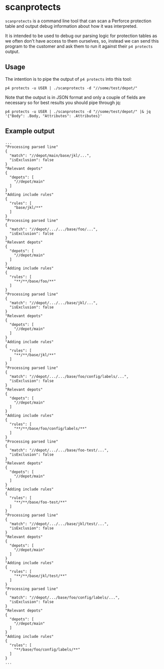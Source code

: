 # scanprotects

`scanprotects` is a command line tool that can scan a Perforce protection table and output debug information about how it was interpreted.

It is intended to be used to debug our parsing logic for protection tables as we often don't have access to them ourselves, so, instead we can send this program to the customer and ask them to run it against their `p4 protects` output.

## Usage

The intention is to pipe the output of `p4 protects` into this tool:

```
p4 protects -u USER | ./scanprotects -d "//some/test/depot/"
```

Note that the output is in JSON format and only a couple of fields are necessary so for best results you should pipe through jq:

```
p4 protects -u USER | ./scanprotects -d "//some/test/depot/" |& jq '{"Body": .Body, "Attributes": .Attributes}'
```

## Example output

```
...
"Processing parsed line"
{
  "match": "//depot/main/base/jkl/...",
  "isExclusion": false
}
"Relevant depots"
{
  "depots": [
    "//depot/main"
  ]
}
"Adding include rules"
{
  "rules": [
    "base/jkl/**"
  ]
}
"Processing parsed line"
{
  "match": "//depot/.../.../base/foo/...",
  "isExclusion": false
}
"Relevant depots"
{
  "depots": [
    "//depot/main"
  ]
}
"Adding include rules"
{
  "rules": [
    "**/**/base/foo/**"
  ]
}
"Processing parsed line"
{
  "match": "//depot/.../.../base/jkl/...",
  "isExclusion": false
}
"Relevant depots"
{
  "depots": [
    "//depot/main"
  ]
}
"Adding include rules"
{
  "rules": [
    "**/**/base/jkl/**"
  ]
}
"Processing parsed line"
{
  "match": "//depot/.../.../base/foo/config/labels/...",
  "isExclusion": false
}
"Relevant depots"
{
  "depots": [
    "//depot/main"
  ]
}
"Adding include rules"
{
  "rules": [
    "**/**/base/foo/config/labels/**"
  ]
}
"Processing parsed line"
{
  "match": "//depot/.../.../base/foo-test/...",
  "isExclusion": false
}
"Relevant depots"
{
  "depots": [
    "//depot/main"
  ]
}
"Adding include rules"
{
  "rules": [
    "**/**/base/foo-test/**"
  ]
}
"Processing parsed line"
{
  "match": "//depot/.../.../base/jkl/test/...",
  "isExclusion": false
}
"Relevant depots"
{
  "depots": [
    "//depot/main"
  ]
}
"Adding include rules"
{
  "rules": [
    "**/**/base/jkl/test/**"
  ]
}
"Processing parsed line"
{
  "match": "//depot/.../base/foo/config/labels/...",
  "isExclusion": false
}
"Relevant depots"
{
  "depots": [
    "//depot/main"
  ]
}
"Adding include rules"
{
  "rules": [
    "**/base/foo/config/labels/**"
  ]
}
...
```

